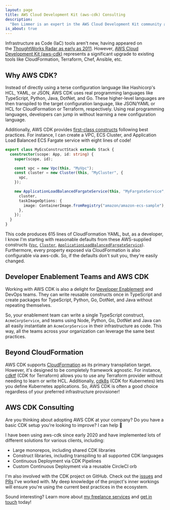 ```yaml
---
layout: page
title: AWS Cloud Development Kit (aws-cdk) Consulting
description:
  "Ben Limmer is an expert in the AWS Cloud Development Kit community and provides AWS CDK consulting services."
is_about: true
---
```


Infrastructure as Code (IaC) tools aren't new, having appeared on
the [ThoughtWorks Radar as early as 2011](https://www.thoughtworks.com/radar/techniques/infrastructure-as-code).
However, [AWS Cloud Development Kit (aws-cdk)](https://aws.amazon.com/cdk/) represents a significant upgrade to existing
tools like CloudFormation, Terraform, Chef, Ansible, etc.

## Why AWS CDK?

Instead of directly using a terse configuration language like Hashicorp's HCL, YAML, or JSON, AWS CDK uses real
programming languages like TypeScript, Python, Java, DotNet, and Go. These higher-level languages are then transpiled to
the target configuration language, like JSON/YAML or HCL for CloudFormation or Terraform, respectively. Using real
programming languages, developers can jump in without learning a new configuration language.

Additionally, AWS CDK
provides [first-class constructs](https://docs.aws.amazon.com/cdk/v2/guide/constructs.html#constructs_using) following
best practices. For instance, I can create a VPC, ECS Cluster, and Application Load Balanced ECS Fargate service with
eight lines of code!

```typescript
export class MyEcsConstructStack extends Stack {
  constructor(scope: App, id: string) {
    super(scope, id);

    const vpc = new Vpc(this, "MyVpc");
    const cluster = new Cluster(this, "MyCluster", {
      vpc,
    });

    new ApplicationLoadBalancedFargateService(this, "MyFargateService", {
      cluster,
      taskImageOptions: {
        image: ContainerImage.fromRegistry("amazon/amazon-ecs-sample"),
      },
    });
  }
}
```

This code produces 615 lines of CloudFormation YAML, but, as a developer, I know I'm starting with reasonable defaults
from these AWS-supplied constructs
([`Vpc`](https://docs.aws.amazon.com/cdk/api/v2/docs/aws-cdk-lib.aws_ec2-readme.html#vpc),
[`Cluster`](https://docs.aws.amazon.com/cdk/api/v2/docs/aws-cdk-lib.aws_ecs-readme.html#clusters),
[`ApplicationLoadBalancedFargateService`](https://docs.aws.amazon.com/cdk/api/v2/docs/aws-cdk-lib.aws_ecs_patterns-readme.html#application-load-balanced-services)).
Furthermore, every property exposed via CloudFormation is also configurable via aws-cdk. So, if the defaults don't suit
you, they're easily changed.

## Developer Enablement Teams and AWS CDK

Working with AWS CDK is also a delight for [Developer Enablement](/freelance) and DevOps teams. They can write reusable
constructs once in TypeScript and create packages for TypeScript, Python, Go, DotNet, and Java without repeating
themselves.

So, your enablement team can write a single TypeScript construct, `AcmeCorpService`, and teams using Node, Python, Go,
DotNet and Java can all easily instantiate an `AcmeCorpService` in their infrastructure as code. This way, all the teams
across your organization can leverage the same best practices.

## Beyond CloudFormation

AWS CDK supports [CloudFormation](https://aws.amazon.com/cloudformation/) as its primary transpilation target. However,
it's designed to be completely framework agnostic. For instance, [cdktf](https://www.terraform.io/cdktf) (CDK for
Terraform) allows you to use any Terraform provider without needing to learn or write HCL. Additionally,
[cdk8s](https://cdk8s.io/) (CDK for Kubernetes) lets you define Kubernetes applications. So, AWS CDK is often a good
choice regardless of your preferred infrastructure provisioner!

## AWS CDK Consulting

Are you thinking about adopting AWS CDK at your company? Do you have a basic CDK setup you're looking to improve? I can
help 🙂

I have been using aws-cdk since early 2020 and have implemented lots of different solutions for various clients,
including:

- Large monorepos, including shared CDK libraries
- Construct libraries, including transpiling to all supported CDK languages
- Continuous Deployment via CDK Pipelines
- Custom Continuous Deployment via a reusable CircleCI orb

I'm also involved with the CDK project on GitHub. Check out the
[issues](https://github.com/aws/aws-cdk/issues?q=is%3Aissue+author%3Ablimmer+sort%3Aupdated-desc+) and
[PRs](https://github.com/aws/aws-cdk/pulls?q=is%3Apr+author%3Ablimmer) I've worked with. My deep knowledge of the
project's inner workings will ensure you're using the current best practices in the ecosystem.

Sound interesting? Learn more about [my freelance services](/freelance) and [get in touch](/freelance/contact) today!
